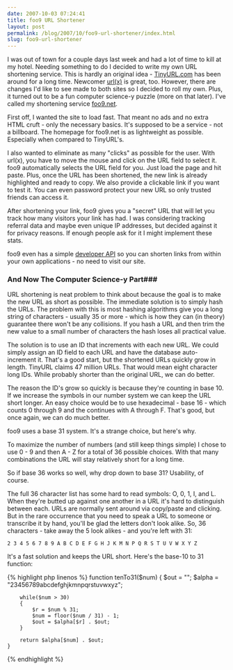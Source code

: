 ```yaml
---
date: 2007-10-03 07:24:41
title: foo9 URL Shortener
layout: post
permalink: /blog/2007/10/foo9-url-shortener/index.html
slug: foo9-url-shortener
---
```

I was out of town for a couple days last week and had a lot of time to kill at
my hotel. Needing something to do I decided to write my own URL shortening
service. This is hardly an original idea - [TinyURL.com](http://tinyurl.com)
has been around for a long time. Newcomer [url(x)](http://urlx.org/) is great,
too. However, there are changes I'd like to see made to both sites so I
decided to roll my own. Plus, it turned out to be a fun computer science-y
puzzle (more on that later). I've called my shortening service
[foo9.net](http://foo9.net).

First off, I wanted the site to load fast. That meant no ads and no extra HTML
cruft - only the necessary basics. It's supposed to be a service - not a
billboard. The homepage for foo9.net is as lightweight as possible. Especially
when compared to TinyURL's.

I also wanted to eliminate as many "clicks" as possible for the user. With
url(x), you have to move the mouse and click on the URL field to select it.
foo9 automatically selects the URL field for you. Just load the page and hit
paste. Plus, once the URL has been shortened, the new link is already
highlighted and ready to copy. We also provide a clickable link if you want to
test it. You can even password protect your new URL so only trusted friends
can access it.

After shortening your link, foo9 gives you a "secret" URL that will let you
track how many visitors your link has had. I was considering tracking referral
data and maybe even unique IP addresses, but decided against it for privacy
reasons. If enough people ask for it I might implement these stats.

foo9 even has a simple [developer API](http://foo9.net/api-info.php) so you
can shorten links from within your own applications - no need to visit our
site.

### And Now The Computer Science-y Part###

URL shortening is neat problem to think about because the goal is to make the
new URL as short as possible. The immediate solution is to simply hash the
URLs. The problem with this is most hashing algorithms give you a long string
of characters - usually 35 or more - which is how they can (in theory)
guarantee there won't be any collisions. If you hash a URL and then trim the
new value to a small number of characters the hash loses all practical value.

The solution is to use an ID that increments with each new URL. We could
simply assign an ID field to each URL and have the database auto-increment it.
That's a good start, but the shortened URLs quickly grow in length. TinyURL
claims 47 million URLs. That would mean eight character long IDs. While
probably shorter than the original URL, we can do better.

The reason the ID's grow so quickly is because they're counting in base 10. If
we increase the symbols in our number system we can keep the URL short longer.
An easy choice would be to use hexadecimal - base 16 - which counts 0 through
9 and the continues with A through F. That's good, but once again, we can do
much better.

foo9 uses a base 31 system. It's a strange choice, but here's why.

To maximize the number of numbers (and still keep things simple) I chose to
use 0 - 9 and then A - Z for a total of 36 possible choices. With that many
combinations the URL will stay relatively short for a long time.

So if base 36 works so well, why drop down to base 31? Usability, of course.

The full 36 character list has some hard to read symbols: O, 0, 1, I, and L.
When they're butted up against one another in a URL it's hard to distinguish
between each. URLs are normally sent around via copy/paste and clicking. But
in the rare occurrence that you need to speak a URL to someone or transcribe
it by hand, you'll be glad the letters don't look alike. So, 36 characters -
take away the 5 look alikes - and you're left with 31:

`2 3 4 5 6 7 8 9 A B C D E F G H J K M N P Q R S T U V W X Y Z`

It's a fast solution and keeps the URL short. Here's the base-10 to 31 function:

{% highlight php linenos %}
    function tenTo31($num)
    {
        $out   = "";
        $alpha = "23456789abcdefghjkmnpqrstuvwxyz";
        
        while($num > 30)
        {
            $r = $num % 31;
            $num = floor($num / 31) - 1;
            $out = $alpha[$r] . $out;
        }
    
        return $alpha[$num] . $out;
    }
{% endhighlight %}
